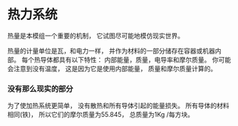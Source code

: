 # 热力系统

热量是本模组一个重要的机制，
它试图尽可能地模仿现实世界。

热量的计量单位是瓦，和电力一样，
并作为材料的一部分储存在容器或机器内部。
每个热导体都具有以下特性：
内部能量，质量，电导率和摩尔质量。
你可能会注意到没有温度，
这是因为它是使用内部能量，
质量和摩尔质量计算的。

### 没有那么现实的部分

为了使加热系统更简单，
没有散热和所有导体引起的能量损失。
所有导体的材料相同(铁)，
所以它们的摩尔质量为55.845，
总质量为1Kg /每方块。
